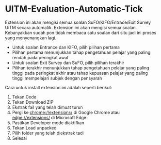 # UITM-Evaluation-Automatic-Tick

Extension ini akan mengisi semua soalan SuFO/KIFO/Entrace/Exit Survey UiTM secara automatik. Extension ini akan mengisi semua soalan. Kebanyakkan sudah pon tidak membaca satu soalan dari situ jadi ini proses yang menyenangkan lagi.

- Untuk soalan Entrance dan KIFO, pilih pilihan pertama
- Pilihan pertama menunjukkan tahap pengetahuan pelajar yang paling rendah pada peringkat awal
- Untuk soalan Exit Survey dan SuFO, pilih pilihan terakhir
- Pilihan terakhir menunjukkan tahap pengetahuan pelajar yang paling tinggi pada peringkat akhir atau tahap kepuasan pelajar yang paling tinggi mempelajari subjek dengan pensyarah

Cara untuk install extension ini adalah seperti berikut:

1. Tekan Code
2. Tekan Download ZIP
3. Ekstrak fail yang telah dimuat turun
4. Pergi ke [chrome://extensions/](chrome://extensions/) di Google Chrome atau [edge://extensions/](edge://extensions/) di Microsoft Edge
5. Pastikan Developer mode diaktifkan
6. Tekan Load unpacked
7. Pilih folder yang telah diekstrak tadi
8. Selesai
